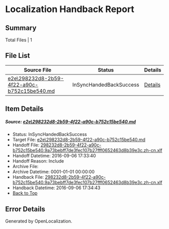 # <a name='report-top'></a> Localization Handback Report

## Summary
 Total Files | 1

## File List
 Source File | Status | Details 
 ----------- | ------ | ------- 
 [e2e\298232d8-2b59-4f22-a90c-b752c15be540.md](https://github.com/OpenLocalizationTestOrg/ol-test0/blob/516a7a10d0abdd4108571496659fb2905f5f0660/e2e/298232d8-2b59-4f22-a90c-b752c15be540.md) | InSyncHandedBackSuccess | [Details](#5690338e65e928ff430c6d9673254cea33a82fb52)

## Item Details
##### <a name='5690338e65e928ff430c6d9673254cea33a82fb52'></a> Source: [e2e\298232d8-2b59-4f22-a90c-b752c15be540.md](https://github.com/OpenLocalizationTestOrg/ol-test0/blob/516a7a10d0abdd4108571496659fb2905f5f0660/e2e/298232d8-2b59-4f22-a90c-b752c15be540.md)
* Status: InSyncHandedBackSuccess
* Target File: [e2e\298232d8-2b59-4f22-a90c-b752c15be540.md](https://github.com/OpenLocalizationTestOrg/ol-test0-zhcn/blob/d8e9f481d38b9a16d45e40299c12bd937c1a531f/e2e/298232d8-2b59-4f22-a90c-b752c15be540.md)
* Handoff File: [298232d8-2b59-4f22-a90c-b752c15be540.9a73bebff7de3fec107b27fff0652463d8b39e3c.zh-cn.xlf](https://github.com/OpenLocalizationTestOrg/ol-test0-handoff/blob/44c16ed3aea948025313868090e9d7b906e25113/ol-handoff/OpenLocalizationTestOrg/ol-test0-zhcn/ci/ht/298232d8-2b59-4f22-a90c-b752c15be540.9a73bebff7de3fec107b27fff0652463d8b39e3c.zh-cn.xlf)
* Handoff Datetime: 2016-09-06 17:33:40
* Handoff Reason: Include
* Archive File: 
* Archive Datetime: 0001-01-01 00:00:00
* Handback File: [298232d8-2b59-4f22-a90c-b752c15be540.9a73bebff7de3fec107b27fff0652463d8b39e3c.zh-cn.xlf](https://github.com/OpenLocalizationTestOrg/ol-test0-handback/blob/e6f56f24a4fcf74ac23ed79dd16da7cb7a250f08/ol-handback/OpenLocalizationTestOrg/ol-test0-zhcn/ci/ht/298232d8-2b59-4f22-a90c-b752c15be540.9a73bebff7de3fec107b27fff0652463d8b39e3c.zh-cn.xlf)
* Handback Datetime: 2016-09-06 17:34:43
* [Back to Top](#report-top)


## Error Details

Generated by OpenLocalization.

